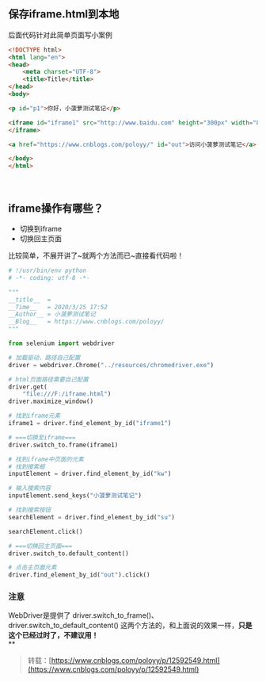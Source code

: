 
## 保存iframe.html到本地
后面代码针对此简单页面写小案例  

```html
<!DOCTYPE html>
<html lang="en">
<head>
    <meta charset="UTF-8">
    <title>Title</title>
</head>
<body>

<p id="p1">你好，小菠萝测试笔记</p>

<iframe id="iframe1" src="http://www.baidu.com" height="300px" width="80%">
</iframe>

<a href="https://www.cnblogs.com/poloyy/" id="out">访问小菠萝测试笔记</a>

</body>
</html>

```
 

## iframe操作有哪些？

- 切换到iframe
- 切换回主页面

比较简单，不展开讲了~就两个方法而已~直接看代码啦！  

```python
# !/usr/bin/env python
# -*- coding: utf-8 -*-

"""
__title__  =
__Time__   = 2020/3/25 17:52
__Author__ = 小菠萝测试笔记
__Blog__   = https://www.cnblogs.com/poloyy/
"""

from selenium import webdriver

# 加载驱动，路径自己配置
driver = webdriver.Chrome("../resources/chromedriver.exe")

# html页面路径需要自己配置
driver.get(
    "file:///F:/iframe.html")
driver.maximize_window()

# 找到iframe元素
iframe1 = driver.find_element_by_id("iframe1")

# ===切换至iframe===
driver.switch_to.frame(iframe1)

# 找到iframe中页面的元素
# 找到搜索框
inputElement = driver.find_element_by_id("kw")

# 输入搜索内容
inputElement.send_keys("小菠萝测试笔记")

# 找到搜索按钮
searchElement = driver.find_element_by_id("su")

searchElement.click()

# ===切换回主页面===
driver.switch_to.default_content()

# 点击主页面元素
driver.find_element_by_id("out").click()

```

### 注意
WebDriver是提供了 driver.switch_to_frame()、driver.switch_to_default_content() 这两个方法的，和上面说的效果一样，**只是这个已经过时了，不建议用！**  
**
> 转载：[https://www.cnblogs.com/poloyy/p/12592549.html](https://www.cnblogs.com/poloyy/p/12592549.html)

